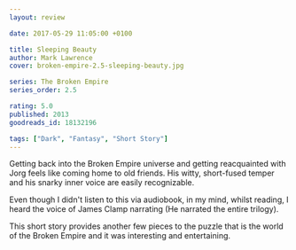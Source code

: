 ```yaml
---
layout: review

date: 2017-05-29 11:05:00 +0100

title: Sleeping Beauty
author: Mark Lawrence
cover: broken-empire-2.5-sleeping-beauty.jpg

series: The Broken Empire
series_order: 2.5

rating: 5.0
published: 2013
goodreads_id: 18132196

tags: ["Dark", "Fantasy", "Short Story"]
---
```


Getting back into the Broken Empire universe and getting reacquainted with Jorg feels like coming home to old friends. His witty, short-fused temper and his snarky inner voice are easily recognizable.

<!--more-->

Even though I didn't listen to this via audiobook, in my mind, whilst reading, I heard the voice of James Clamp narrating (He narrated the entire trilogy).

This short story provides another few pieces to the puzzle that is the world of the Broken Empire and it was interesting and entertaining.
